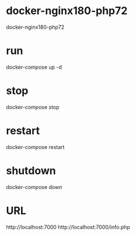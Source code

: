 # docker-nginx180-php72
docker-nginx180-php72

# run 
docker-compose up -d

# stop 
docker-compose stop 

# restart
docker-compose restart

# shutdown
docker-compose down

# URL
http://localhost:7000
http://localhost:7000/info.php
